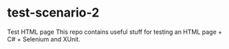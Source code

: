 # test-scenario-2
Test HTML page
This repo contains useful stuff for testing an HTML page + C# + Selenium and XUnit.
